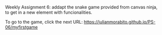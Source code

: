 Weekly Assignment 6: addapt the snake game provided from canvas ninja, to get in a new element with funcionalities.

To go to the game, click the next URL: https://julianmorabito.github.io/PS-06/myfirstgame